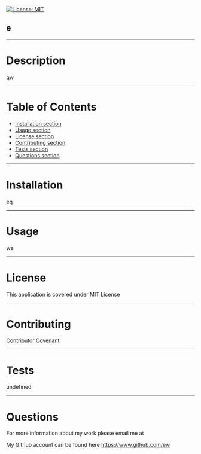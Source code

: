 [![License: MIT](https://img.shields.io/badge/License-MIT-yellow.svg)](https://opensource.org/licenses/MIT)

## e
    
---
    
# Description

qw   

---
    
# Table of Contents

* [Installation section](#installation)
* [Usage section](#useage)
* [License section](#license)
* [Contributing section](#cotributing)
* [Tests section](#tests)
* [Questions section](#questions)

---
    
# Installation
  
eq

---
    
# Usage
   
we

---
    
# License
    
This application is covered under MIT License

---
    
# Contributing

[Contributor Covenant](https://www.contributor-covenant.org/)
    
---
    
# Tests
    
undefined

---
    
# Questions

For more information about my work please email me at <qwe>

My Github account can be found here https://www.github.com/ew

